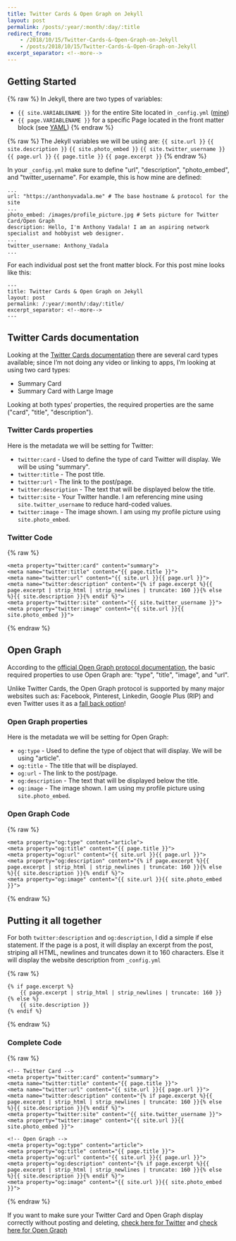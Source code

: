 ```yaml
---
title: Twitter Cards & Open Graph on Jekyll
layout: post
permalink: /posts/:year/:month/:day/:title
redirect_from: 
    - /2018/10/15/Twitter-Cards-&-Open-Graph-on-Jekyll
    - /posts/2018/10/15/Twitter-Cards-&-Open-Graph-on-Jekyll
excerpt_separator: <!--more-->
---
```


<!--more-->

## Getting Started
{% raw %}
In Jekyll, there are two types of variables:
- `{{ site.VARIABLENAME }}` for the entire Site located in `_config.yml` ([mine](https://github.com/AnthonyVadala/AnthonyVadala.github.io/blob/master/_config.yml))
- `{{ page.VARIABLENAME }}` for a specific Page located in the front matter block (see [YAML](https://jekyllrb.com/docs/front-matter/))
{% endraw %}

{% raw %}
The Jekyll variables we will be using are:
`{{ site.url }}`
`{{ site.description }}`
`{{ site.photo_embed }}`
`{{ site.twitter_username }}`
`{{ page.url }}`
`{{ page.title }}`
`{{ page.excerpt }}` 
{% endraw %}

In your `_config.yml` make sure to define "url", "description", "photo_embed", and "twitter_username". For example, this is how mine are defined:
```
...
url: "https://anthonyvadala.me" # The base hostname & protocol for the site
...
photo_embed: /images/profile_picture.jpg # Sets picture for Twitter Card/Open Graph
description: Hello, I'm Anthony Vadala! I am an aspiring network specialist and hobbyist web designer.
...
twitter_username: Anthony_Vadala
...
```

<!--more-->

For each individual post set the front matter block. For this post mine looks like this:
```
---
title: Twitter Cards & Open Graph on Jekyll
layout: post
permalink: /:year/:month/:day/:title/
excerpt_separator: <!--more-->
---
```

## Twitter Cards documentation
Looking at the [Twitter Cards documentation](https://developer.twitter.com/en/docs/tweets/optimize-with-cards/overview/abouts-cards) there are several card types available; since I’m not doing any video or linking to apps, I’m looking at using two card types:
- Summary Card
- Summary Card with Large Image

Looking at both types’ properties, the required properties are the same ("card", "title", "description").

### Twitter Cards properties
Here is the metadata we will be setting for Twitter:
- `twitter:card` - Used to define the type of card Twitter will display. We will be using "summary".
- `twitter:title` - The post title.
- `twitter:url` - The link to the post/page.
- `twitter:description` - The text that will be displayed below the title.
- `twitter:site` - Your Twitter handle. I am referencing mine using `site.twitter_username` to reduce hard-coded values.
- `twitter:image` - The image shown. I am using my profile picture using `site.photo_embed`.

### Twitter Code
{% raw %}
```
<meta property="twitter:card" content="summary">
<meta name="twitter:title" content="{{ page.title }}">
<meta name="twitter:url" content="{{ site.url }}{{ page.url }}">
<meta name="twitter:description" content="{% if page.excerpt %}{{ page.excerpt | strip_html | strip_newlines | truncate: 160 }}{% else %}{{ site.description }}{% endif %}">
<meta property="twitter:site" content="{{ site.twitter_username }}">
<meta property="twitter:image" content="{{ site.url }}{{ site.photo_embed }}">
```
{% endraw %}


## Open Graph
According to the [official Open Graph protocol documentation](http://ogp.me/), the basic required properties to use Open Graph are: "type", "title", "image", and "url".

Unlike Twitter Cards, the Open Graph protocol is supported by many major websites such as: Facebook, Pinterest, Linkedin, Google Plus (RIP) and even Twitter uses it as a [fall back option](https://developer.twitter.com/en/docs/tweets/optimize-with-cards/guides/getting-started#opengraph)!

### Open Graph properties
Here is the metadata we will be setting for Open Graph:
- `og:type` - Used to define the type of object that will display. We will be using "article".
- `og:title` - The title that will be displayed.
- `og:url` - The link to the post/page.
- `og:description` - The text that will be displayed below the title.
- `og:image` - The image shown. I am using my profile picture using `site.photo_embed`.

### Open Graph Code
{% raw %}
```
<meta property="og:type" content="article">
<meta property="og:title" content="{{ page.title }}">
<meta property="og:url" content="{{ site.url }}{{ page.url }}">
<meta property="og:description" content="{% if page.excerpt %}{{ page.excerpt | strip_html | strip_newlines | truncate: 160 }}{% else %}{{ site.description }}{% endif %}">
<meta property="og:image" content="{{ site.url }}{{ site.photo_embed }}">
```
{% endraw %}


## Putting it all together
For both `twitter:description` and `og:description`, I did a simple if else statement. If the page is a post, it will display an excerpt from the post, striping all HTML, newlines and truncates down it to 160 characters. Else it will display the website description from `_config.yml`

{% raw %}
```
{% if page.excerpt %}
	{{ page.excerpt | strip_html | strip_newlines | truncate: 160 }}
{% else %}
	{{ site.description }}
{% endif %}
```
{% endraw %}

### Complete Code
{% raw %}
```
<!-- Twitter Card -->
<meta property="twitter:card" content="summary">
<meta name="twitter:title" content="{{ page.title }}">
<meta name="twitter:url" content="{{ site.url }}{{ page.url }}">
<meta name="twitter:description" content="{% if page.excerpt %}{{ page.excerpt | strip_html | strip_newlines | truncate: 160 }}{% else %}{{ site.description }}{% endif %}">
<meta property="twitter:site" content="{{ site.twitter_username }}">
<meta property="twitter:image" content="{{ site.url }}{{ site.photo_embed }}">

<!-- Open Graph -->
<meta property="og:type" content="article">
<meta property="og:title" content="{{ page.title }}">
<meta property="og:url" content="{{ site.url }}{{ page.url }}">
<meta property="og:description" content="{% if page.excerpt %}{{ page.excerpt | strip_html | strip_newlines | truncate: 160 }}{% else %}{{ site.description }}{% endif %}">
<meta property="og:image" content="{{ site.url }}{{ site.photo_embed }}">
```
{% endraw %}

If you want to make sure your Twitter Card and Open Graph display correctly without posting and deleting, [check here for Twitter](https://cards-dev.twitter.com/validator) and [check here for Open Graph](https://developers.facebook.com/tools/debug/)